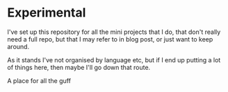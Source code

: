 # Experimental

I've set up this repository for all the mini projects that I do, that don't really need a full repo, but that I may refer to in blog post, or just want to keep around.

As it stands I've not organised by language etc, but if I end up putting a lot of things here, then maybe I'll go down that route.

A place for all the guff



